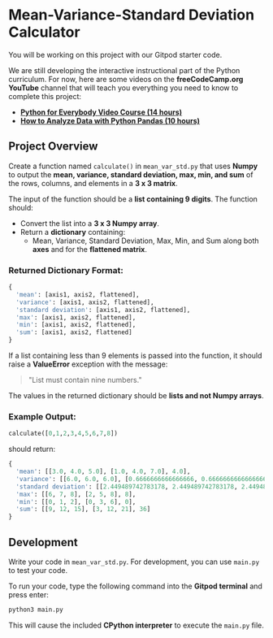 # **Mean-Variance-Standard Deviation Calculator**

You will be working on this project with our Gitpod starter code.

We are still developing the interactive instructional part of the Python curriculum. For now, here are some videos on the **freeCodeCamp.org YouTube** channel that will teach you everything you need to know to complete this project:

- [**Python for Everybody Video Course (14 hours)**](https://www.youtube.com/watch?v=8DvywoWv6fI)
- [**How to Analyze Data with Python Pandas (10 hours)**](https://www.youtube.com/watch?v=Iq9DzN6mvYA)

## **Project Overview**
Create a function named `calculate()` in `mean_var_std.py` that uses **Numpy** to output the **mean, variance, standard deviation, max, min, and sum** of the rows, columns, and elements in a **3 x 3 matrix**.

The input of the function should be a **list containing 9 digits**. The function should:
- Convert the list into a **3 x 3 Numpy array**.
- Return a **dictionary** containing:
  - Mean, Variance, Standard Deviation, Max, Min, and Sum along both **axes** and for the **flattened matrix**.

### **Returned Dictionary Format:**
```python
{
  'mean': [axis1, axis2, flattened],
  'variance': [axis1, axis2, flattened],
  'standard deviation': [axis1, axis2, flattened],
  'max': [axis1, axis2, flattened],
  'min': [axis1, axis2, flattened],
  'sum': [axis1, axis2, flattened]
}
```

If a list containing less than 9 elements is passed into the function, it should raise a **ValueError** exception with the message:

> "List must contain nine numbers."

The values in the returned dictionary should be **lists and not Numpy arrays**.

### **Example Output:**
```python
calculate([0,1,2,3,4,5,6,7,8])
```
should return:
```python
{
  'mean': [[3.0, 4.0, 5.0], [1.0, 4.0, 7.0], 4.0],
  'variance': [[6.0, 6.0, 6.0], [0.6666666666666666, 0.6666666666666666, 0.6666666666666666], 6.666666666666667],
  'standard deviation': [[2.449489742783178, 2.449489742783178, 2.449489742783178], [0.816496580927726, 0.816496580927726, 0.816496580927726], 2.581988897471611],
  'max': [[6, 7, 8], [2, 5, 8], 8],
  'min': [[0, 1, 2], [0, 3, 6], 0],
  'sum': [[9, 12, 15], [3, 12, 21], 36]
}
```

## **Development**
Write your code in `mean_var_std.py`. For development, you can use `main.py` to test your code.

To run your code, type the following command into the **Gitpod terminal** and press enter:
```sh
python3 main.py
```
This will cause the included **CPython interpreter** to execute the `main.py` file.
